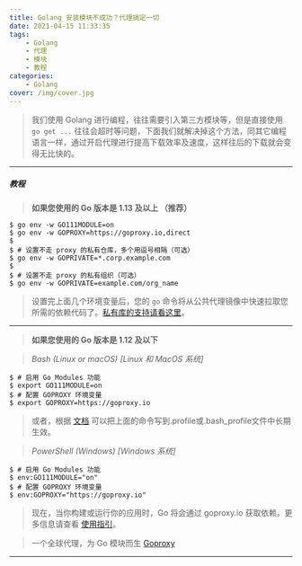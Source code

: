 ```yaml
---
title: Golang 安装模块不成功？代理搞定一切
date: 2021-04-15 11:33:35
tags:
    - Golang
    - 代理
    - 模块
    - 教程
categories:
    - Golang
cover: /img/cover.jpg
---
```


> 我们使用 Golang 进行编程，往往需要引入第三方模块等，但是直接使用 `go get ...` 往往会超时等问题，下面我们就解决掉这个方法，同其它编程语言一样，通过开启代理进行提高下载效率及速度，这样往后的下载就会变得无比快的。

<!--more-->

-------

##### 教程

> **如果您使用的 Go 版本是 1.13 及以上 （推荐）**

```shell
$ go env -w GO111MODULE=on
$ go env -w GOPROXY=https://goproxy.io,direct
$ 
$ # 设置不走 proxy 的私有仓库，多个用逗号相隔（可选）
$ go env -w GOPRIVATE=*.corp.example.com
$ 
$ # 设置不走 proxy 的私有组织（可选）
$ go env -w GOPRIVATE=example.com/org_name
```

> 设置完上面几个环境变量后，您的 `go` 命令将从公共代理镜像中快速拉取您所需的依赖代码了。[私有库的支持请看这里](https://goproxy.io/zh/docs/goproxyio-private.html)。

-------

> **如果您使用的 Go 版本是 1.12 及以下**

> *Bash (Linux or macOS) [Linux 和 MacOS 系统]*

```shell
$ # 启用 Go Modules 功能
$ export GO111MODULE=on
$ # 配置 GOPROXY 环境变量
$ export GOPROXY=https://goproxy.io
```

> 或者，根据 [文档](https://goproxy.io/zh/docs/getting-started.html) 可以把上面的命令写到.profile或.bash_profile文件中长期生效。

> *PowerShell (Windows) [Windows 系统]*

```shell
$ # 启用 Go Modules 功能
$ env:GO111MODULE="on"
$ # 配置 GOPROXY 环境变量
$ env:GOPROXY="https://goproxy.io"
```

> 现在，当你构建或运行你的应用时，Go 将会通过 goproxy.io 获取依赖。更多信息请查看  [使用指引](https://goproxy.io/zh/docs/getting-started.html)。

> 一个全球代理，为 Go 模块而生  [Goproxy](https://goproxy.io/zh/)

-------